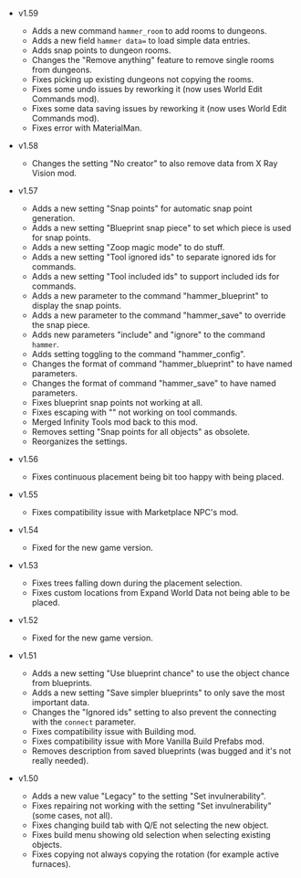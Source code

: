 - v1.59
  - Adds a new command `hammer_room` to add rooms to dungeons.
  - Adds a new field `hammer data=` to load simple data entries.
  - Adds snap points to dungeon rooms.
  - Changes the "Remove anything" feature to remove single rooms from dungeons.
  - Fixes picking up existing dungeons not copying the rooms.
  - Fixes some undo issues by reworking it (now uses World Edit Commands mod).
  - Fixes some data saving issues by reworking it (now uses World Edit Commands mod).
  - Fixes error with MaterialMan.

- v1.58
  - Changes the setting "No creator" to also remove data from X Ray Vision mod.

- v1.57
  - Adds a new setting "Snap points" for automatic snap point generation.
  - Adds a new setting "Blueprint snap piece" to set which piece is used for snap points.
  - Adds a new setting "Zoop magic mode" to do stuff.
  - Adds a new setting "Tool ignored ids" to separate ignored ids for commands.
  - Adds a new setting "Tool included ids" to support included ids for commands.
  - Adds a new parameter to the command "hammer_blueprint" to display the snap points.
  - Adds a new parameter to the command "hammer_save" to override the snap piece.
  - Adds new parameters "include" and "ignore" to the command `hammer`.
  - Adds setting toggling to the command "hammer_config".
  - Changes the format of command "hammer_blueprint" to have named parameters.
  - Changes the format of command "hammer_save" to have named parameters.
  - Fixes blueprint snap points not working at all.
  - Fixes escaping with "" not working on tool commands.
  - Merged Infinity Tools mod back to this mod.
  - Removes setting "Snap points for all objects" as obsolete.
  - Reorganizes the settings.

- v1.56
  - Fixes continuous placement being bit too happy with being placed.

- v1.55
  - Fixes compatibility issue with Marketplace NPC's mod.

- v1.54
  - Fixed for the new game version.

- v1.53
  - Fixes trees falling down during the placement selection.
  - Fixes custom locations from Expand World Data not being able to be placed.

- v1.52
  - Fixed for the new game version.

- v1.51
  - Adds a new setting "Use blueprint chance" to use the object chance from blueprints.
  - Adds a new setting "Save simpler blueprints" to only save the most important data.
  - Changes the "Ignored ids" setting to also prevent the connecting with the `connect` parameter.
  - Fixes compatibility issue with Building mod.
  - Fixes compatibility issue with More Vanilla Build Prefabs mod.
  - Removes description from saved blueprints (was bugged and it's not really needed).

- v1.50
  - Adds a new value "Legacy" to the setting "Set invulnerability".
  - Fixes repairing not working with the setting "Set invulnerability" (some cases, not all).
  - Fixes changing build tab with Q/E not selecting the new object.
  - Fixes build menu showing old selection when selecting existing objects.
  - Fixes copying not always copying the rotation (for example active furnaces).
